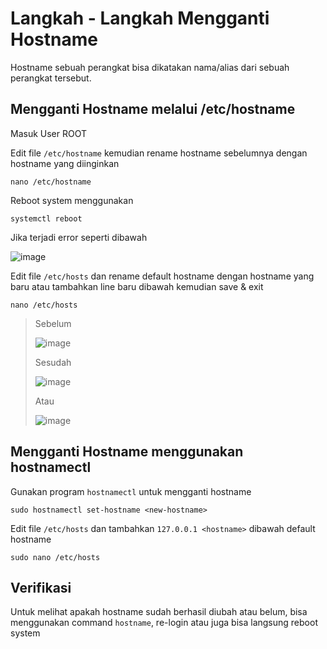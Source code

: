 # Langkah - Langkah Mengganti Hostname
Hostname sebuah perangkat bisa dikatakan nama/alias dari sebuah perangkat tersebut.
## Mengganti Hostname melalui /etc/hostname
Masuk User ROOT

Edit file `/etc/hostname` kemudian rename hostname sebelumnya dengan hostname yang diinginkan

    nano /etc/hostname

Reboot system menggunakan

    systemctl reboot

Jika terjadi error seperti dibawah

![image](https://github.com/diotriandika/learn-networking/assets/109568349/c97ad4b9-a161-4df0-980f-90b2b891b273)

Edit file `/etc/hosts` dan rename default hostname dengan hostname yang baru atau tambahkan line baru dibawah kemudian save & exit

    nano /etc/hosts

> Sebelum
> 
> ![image](https://github.com/diotriandika/learn-networking/assets/109568349/4490a06c-50ca-40a0-a796-f41af54ba02f)
>
> Sesudah
>
> ![image](https://github.com/diotriandika/learn-networking/assets/109568349/5b3a4d2f-7aa8-494c-bf2e-8079194dc445)
>
> Atau
>
> ![image](https://github.com/diotriandika/learn-networking/assets/109568349/a4fcac3f-5f11-4911-93ac-9cf715c52083)
 
## Mengganti Hostname menggunakan hostnamectl
Gunakan program `hostnamectl` untuk mengganti hostname

    sudo hostnamectl set-hostname <new-hostname>

Edit file `/etc/hosts` dan tambahkan `127.0.0.1 <hostname>` dibawah default hostname

    sudo nano /etc/hosts

## Verifikasi
Untuk melihat apakah hostname sudah berhasil diubah atau belum, bisa menggunakan command `hostname`, re-login atau juga bisa langsung reboot system

